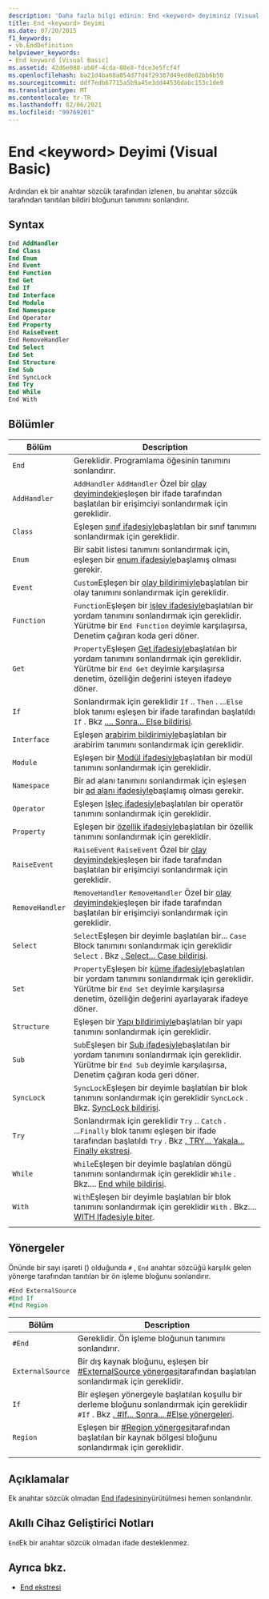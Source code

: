 ```yaml
---
description: 'Daha fazla bilgi edinin: End <keyword> deyiminiz (Visual Basic)'
title: End <keyword> Deyimi
ms.date: 07/20/2015
f1_keywords:
- vb.EndDefinition
helpviewer_keywords:
- End keyword [Visual Basic]
ms.assetid: 42d6e088-ab0f-4cda-88e8-fdce3e5fcf4f
ms.openlocfilehash: ba21d4ba68a054d77d4f29307d49ed8e82bb6b50
ms.sourcegitcommit: ddf7edb67715a5b9a45e3dd44536dabc153c1de0
ms.translationtype: MT
ms.contentlocale: tr-TR
ms.lasthandoff: 02/06/2021
ms.locfileid: "99769201"
---
```

# <a name="end-keyword-statement-visual-basic"></a>End \<keyword> Deyimi (Visual Basic)

Ardından ek bir anahtar sözcük tarafından izlenen, bu anahtar sözcük tarafından tanıtılan bildiri bloğunun tanımını sonlandırır.

## <a name="syntax"></a>Syntax

```vb
End AddHandler
End Class
End Enum
End Event
End Function
End Get
End If
End Interface
End Module
End Namespace
End Operator
End Property
End RaiseEvent  
End RemoveHandler  
End Select
End Set
End Structure
End Sub
End SyncLock
End Try
End While
End With  
```  
  
## <a name="parts"></a>Bölümler

|Bölüm|Description|
|---|---|
|`End`|Gereklidir. Programlama öğesinin tanımını sonlandırır.|
|`AddHandler`|`AddHandler` `AddHandler` Özel bir [olay deyimindeki](event-statement.md)eşleşen bir ifade tarafından başlatılan bir erişimciyi sonlandırmak için gereklidir.|
|`Class`|Eşleşen [sınıf ifadesiyle](class-statement.md)başlatılan bir sınıf tanımını sonlandırmak için gereklidir.|
|`Enum`|Bir sabit listesi tanımını sonlandırmak için, eşleşen bir [enum ifadesiyle](enum-statement.md)başlamış olması gerekir.|
|`Event`|`Custom`Eşleşen bir [olay bildirimiyle](event-statement.md)başlatılan bir olay tanımını sonlandırmak için gereklidir.|  
|`Function`|`Function`Eşleşen bir [işlev ifadesiyle](function-statement.md)başlatılan bir yordam tanımını sonlandırmak için gereklidir. Yürütme bir `End Function` deyimle karşılaşırsa, Denetim çağıran koda geri döner.|
|`Get`|`Property`Eşleşen [Get ifadesiyle](get-statement.md)başlatılan bir yordam tanımını sonlandırmak için gereklidir. Yürütme bir `End Get` deyimle karşılaşırsa denetim, özelliğin değerini isteyen ifadeye döner.|
|`If`|Sonlandırmak için gereklidir `If` .. `Then` . ...`Else` blok tanımı eşleşen bir ifade tarafından başlatıldı `If` . Bkz [.... Sonra... Else bildirisi](if-then-else-statement.md).|
|`Interface`|Eşleşen [arabirim bildirimiyle](interface-statement.md)başlatılan bir arabirim tanımını sonlandırmak için gereklidir.|
|`Module`|Eşleşen bir [Modül ifadesiyle](module-statement.md)başlatılan bir modül tanımını sonlandırmak için gereklidir.|
|`Namespace`|Bir ad alanı tanımını sonlandırmak için eşleşen bir [ad alanı ifadesiyle](namespace-statement.md)başlamış olması gerekir.|
|`Operator`|Eşleşen [Işleç ifadesiyle](operator-statement.md)başlatılan bir operatör tanımını sonlandırmak için gereklidir.|
|`Property`|Eşleşen bir [özellik ifadesiyle](property-statement.md)başlatılan bir özellik tanımını sonlandırmak için gereklidir.|
|`RaiseEvent`|`RaiseEvent` `RaiseEvent` Özel bir [olay deyimindeki](event-statement.md)eşleşen bir ifade tarafından başlatılan bir erişimciyi sonlandırmak için gereklidir.|
|`RemoveHandler`|`RemoveHandler` `RemoveHandler` Özel bir [olay deyimindeki](event-statement.md)eşleşen bir ifade tarafından başlatılan bir erişimciyi sonlandırmak için gereklidir.|
|`Select`|`Select`Eşleşen bir deyimle başlatılan bir... `Case` Block tanımını sonlandırmak için gereklidir `Select` . Bkz [. Select... Case bildirisi](select-case-statement.md).  
|`Set`|`Property`Eşleşen bir [küme ifadesiyle](set-statement.md)başlatılan bir yordam tanımını sonlandırmak için gereklidir. Yürütme bir `End Set` deyimle karşılaşırsa denetim, özelliğin değerini ayarlayarak ifadeye döner.  
|`Structure`|Eşleşen bir [Yapı bildirimiyle](structure-statement.md)başlatılan bir yapı tanımını sonlandırmak için gereklidir.  
|`Sub`|`Sub`Eşleşen bir [Sub ifadesiyle](sub-statement.md)başlatılan bir yordam tanımını sonlandırmak için gereklidir. Yürütme bir `End Sub` deyimle karşılaşırsa, Denetim çağıran koda geri döner.  
|`SyncLock`|`SyncLock`Eşleşen bir deyimle başlatılan bir blok tanımını sonlandırmak için gereklidir `SyncLock` . Bkz. [SyncLock bildirisi](synclock-statement.md).  
|`Try`|Sonlandırmak için gereklidir `Try` .. `Catch` . ...`Finally` blok tanımı eşleşen bir ifade tarafından başlatıldı `Try` . Bkz [. TRY... Yakala... Finally ekstresi](try-catch-finally-statement.md).  
|`While`|`While`Eşleşen bir deyimle başlatılan döngü tanımını sonlandırmak için gereklidir `While` . Bkz.... [ End while bildirisi](while-end-while-statement.md).  
|`With`| `With`Eşleşen bir deyimle başlatılan bir blok tanımını sonlandırmak için gereklidir `With` . Bkz.... [ WITH Ifadesiyle biter](with-end-with-statement.md).  
|||
  
## <a name="directives"></a>Yönergeler

Önünde bir sayı işareti () olduğunda `#` , `End` anahtar sözcüğü karşılık gelen yönerge tarafından tanıtılan bir ön işleme bloğunu sonlandırır.  

```vb
#End ExternalSource
#End If
#End Region
```

|Bölüm|Description|
|---|---|
|`#End`|Gereklidir. Ön işleme bloğunun tanımını sonlandırır.|
|`ExternalSource`|Bir dış kaynak bloğunu, eşleşen bir [#ExternalSource yönergesi](../directives/externalsource-directive.md)tarafından başlatılan sonlandırmak için gereklidir.|
|`If`|Bir eşleşen yönergeyle başlatılan koşullu bir derleme bloğunu sonlandırmak için gereklidir `#If` . Bkz [. #If... Sonra... #Else yönergeleri](../directives/if-then-else-directives.md).|
|`Region`|Eşleşen bir [#Region yönergesi](../directives/region-directive.md)tarafından başlatılan bir kaynak bölgesi bloğunu sonlandırmak için gereklidir.|
|||

## <a name="remarks"></a>Açıklamalar

Ek anahtar sözcük olmadan [End ifadesinin](end-statement.md)yürütülmesi hemen sonlandırılır.

## <a name="smart-device-developer-notes"></a>Akıllı Cihaz Geliştirici Notları  

`End`Ek bir anahtar sözcük olmadan ifade desteklenmez.  
  
## <a name="see-also"></a>Ayrıca bkz.

- [End ekstresi](end-statement.md)
